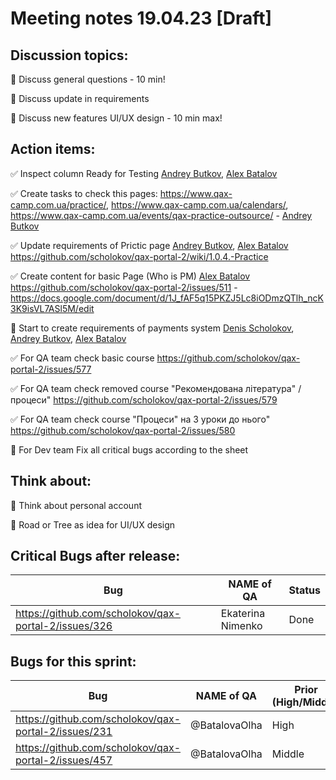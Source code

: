 # Meeting notes 19.04.23 [Draft] 

## Discussion topics: 

:black_square_button: Discuss general questions - 10 min!

:black_square_button: Discuss update in requirements 

:black_square_button: Discuss new features UI/UX design - 10 min max!  

## Action items:

:white_check_mark: Inspect column Ready for Testing [Andrey Butkov](https://github.com/ButKoff), [Alex Batalov](https://github.com/ABatalov)  

:white_check_mark: Create tasks to check this pages: https://www.qax-camp.com.ua/practice/, https://www.qax-camp.com.ua/calendars/, https://www.qax-camp.com.ua/events/qax-practice-outsource/ - [Andrey Butkov](https://github.com/ButKoff) 

:white_check_mark: Update requirements of Prictic page [Andrey Butkov](https://github.com/ButKoff), [Alex Batalov](https://github.com/ABatalov)  https://github.com/scholokov/qax-portal-2/wiki/1.0.4.-Practice

:white_check_mark: Create content for basic Page (Who is PM)  [Alex Batalov](https://github.com/ABatalov) https://github.com/scholokov/qax-portal-2/issues/511 - https://docs.google.com/document/d/1J_fAF5q15PKZJ5Lc8iODmzQTlh_ncK3K9isVL7ASl5M/edit 

:black_square_button: Start to create requirements of payments system [Denis Scholokov](https://github.com/scholokov), [Andrey Butkov](https://github.com/ButKoff), [Alex Batalov](https://github.com/ABatalov)  

:white_check_mark: For QA team check basic course https://github.com/scholokov/qax-portal-2/issues/577 

:white_check_mark: For QA team check removed course "Рекомендована література" / процеси" https://github.com/scholokov/qax-portal-2/issues/579 

:white_check_mark: For QA team check course "Процеси" на 3 уроки до нього" https://github.com/scholokov/qax-portal-2/issues/580 

:black_square_button: For Dev team Fix all critical bugs according to the sheet  

## Think about:  

:black_square_button: Think about personal account 

:black_square_button: Road or Tree as idea for UI/UX design   


## Critical Bugs after release:  

| Bug                |   NAME of QA   | Status |
|--------------------|----------------|----------| 
|https://github.com/scholokov/qax-portal-2/issues/326| Ekaterina Nimenko | Done |

## Bugs for this sprint: 
| Bug                |   NAME of QA   | Prior (High/Middle)| Status  |
|--------------------|----------------|----------| -------------|
| https://github.com/scholokov/qax-portal-2/issues/231|@BatalovaOlha| High    | Ready for documentation|
| https://github.com/scholokov/qax-portal-2/issues/457|@BatalovaOlha| Middle  | Ready for documentation |
